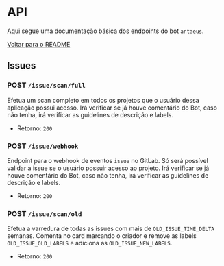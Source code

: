 # API

Aqui segue uma documentação básica dos endpoints do bot `antaeus`.

[Voltar para o README](https://github.com/fnunezzz/antaeus)

## Issues

### POST `/issue/scan/full`

Efetua um scan completo em todos os projetos que o usuário dessa aplicação possui acesso. Irá verificar se já houve comentário do Bot, caso não tenha, irá verificar as guidelines de descrição e labels.

-   Retorno: `200`

### POST `/issue/webhook`

Endpoint para o webhook de eventos `issue` no GitLab. Só será possível validar a issue se o usuário possuir acesso ao projeto. Irá verificar se já houve comentário do Bot, caso não tenha, irá verificar as guidelines de descrição e labels.

-   Retorno: `200`

### POST `/issue/scan/old`

Efetua a varredura de todas as issues com mais de `OLD_ISSUE_TIME_DELTA` semanas. Comenta no card marcando o criador e remove as labels `OLD_ISSUE_OLD_LABELS` e adiciona as `OLD_ISSUE_NEW_LABELS`.

-   Retorno: `200`
